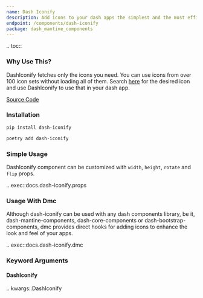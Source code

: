 ```yaml
---
name: Dash Iconify
description: Add icons to your dash apps the simplest and the most efficient way.
endpoint: /components/dash-iconify
package: dash_mantine_components
---
```


.. toc::

### Why Use This?

DashIconify fetches only the icons you need. You can use icons from over 100 icon sets without loading all of them.
Search [here](https://icon-sets.iconify.design/) for the desired icon and use DashIconify to use that in your dash app.

[Source Code](https://github.com/snehilvj/dash-iconify)

### Installation

```bash
pip install dash-iconify
```

```bash
poetry add dash-iconify
```

### Simple Usage

DashIconify component can be customized with `width`, `height`, `rotate` and `flip` props.

.. exec::docs.dash-iconify.props


### Usage With Dmc

Although dash-iconify can be used with any dash components library, be it, dash-mantine-components, dash-core-components
or dash-bootstrap-components, dmc provides direct hooks for adding icons to enhance the look and feel of your apps.

.. exec::docs.dash-iconify.dmc

### Keyword Arguments

#### DashIconify

.. kwargs::DashIconify

